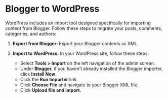 # Blogger to WordPress

WordPress includes an import tool designed specifically for importing content from Blogger. Follow these steps to migrate your posts, comments, categories, and authors:

1. **Export from Blogger:**
   Export your Blogger contents as XML.

2. **Import to WordPress:**
   In your WordPress site, follow these steps:
   - Select **Tools > Import** on the left navigation of the admin screen.
   - Under **Blogger**, if you haven’t already installed the Blogger importer, click **Install Now**.
   - Click the **Run Importer** link.
   - Click **Choose File** and navigate to your Blogger XML file.
   - Click **Upload file and import.**
